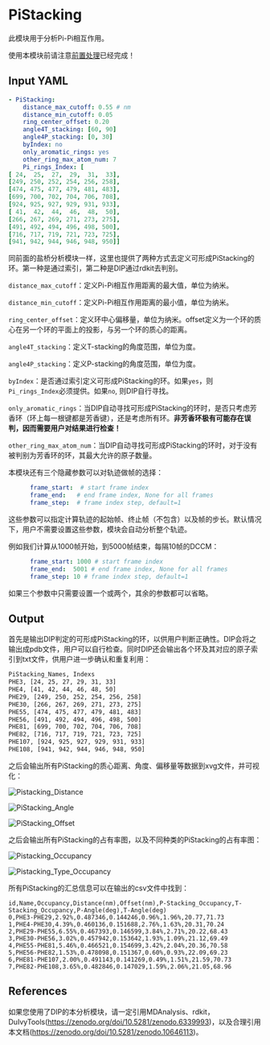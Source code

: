 # PiStacking

此模块用于分析Pi-Pi相互作用。

使用本模块前请注意[前置处理](https://duivyprocedures-docs.readthedocs.io/en/latest/Framework.html#id7)已经完成！

## Input YAML

```yaml
- PiStacking:
    distance_max_cutoff: 0.55 # nm
    distance_min_cutoff: 0.05
    ring_center_offset: 0.20
    angle4T_stacking: [60, 90]
    angle4P_stacking: [0, 30]
    byIndex: no
    only_aromatic_rings: yes
    other_ring_max_atom_num: 7
    Pi_rings_Index: [
[ 24,  25,  27,  29,  31,  33],
[249, 250, 252, 254, 256, 258],
[474, 475, 477, 479, 481, 483], 
[699, 700, 702, 704, 706, 708],
[924, 925, 927, 929, 931, 933],
[ 41,  42,  44,  46,  48,  50],
[266, 267, 269, 271, 273, 275],
[491, 492, 494, 496, 498, 500], 
[716, 717, 719, 721, 723, 725],
[941, 942, 944, 946, 948, 950]]
```

同前面的盐桥分析模块一样，这里也提供了两种方式去定义可形成PiStacking的环。第一种是通过索引，第二种是DIP通过rdkit去判别。

`distance_max_cutoff`：定义Pi-Pi相互作用距离的最大值，单位为纳米。

`distance_min_cutoff`：定义Pi-Pi相互作用距离的最小值，单位为纳米。

`ring_center_offset`：定义环中心偏移量，单位为纳米。offset定义为一个环的质心在另一个环的平面上的投影，与另一个环的质心的距离。

`angle4T_stacking`：定义T-stacking的角度范围，单位为度。

`angle4P_stacking`：定义P-stacking的角度范围，单位为度。

`byIndex`：是否通过索引定义可形成PiStacking的环。如果`yes`，则`Pi_rings_Index`必须提供。如果`no`, 则DIP自行寻找。

`only_aromatic_rings`：当DIP自动寻找可形成PiStacking的环时，是否只考虑芳香环（环上每一根键都是芳香键），还是考虑所有环。**非芳香环极有可能存在误判，因而需要用户对结果进行检查！**

`other_ring_max_atom_num`：当DIP自动寻找可形成PiStacking的环时，对于没有被判别为芳香环的环，其最大允许的原子数量。

本模块还有三个隐藏参数可以对轨迹做帧的选择：

```yaml
      frame_start:  # start frame index
      frame_end:   # end frame index, None for all frames
      frame_step:  # frame index step, default=1
```

这些参数可以指定计算轨迹的起始帧、终止帧（不包含）以及帧的步长。默认情况下，用户不需要设置这些参数，模块会自动分析整个轨迹。

例如我们计算从1000帧开始，到5000帧结束，每隔10帧的DCCM：

```yaml
      frame_start: 1000 # start frame index
      frame_end:  5001 # end frame index, None for all frames
      frame_step: 10 # frame index step, default=1
```

如果三个参数中只需要设置一个或两个，其余的参数都可以省略。

## Output

首先是输出DIP判定的可形成PiStacking的环，以供用户判断正确性。DIP会将之输出成pdb文件，用户可以自行检查。同时DIP还会输出各个环及其对应的原子索引到txt文件，供用户进一步确认和重复利用：

```txt
PiStacking_Names, Indexs
PHE3, [24, 25, 27, 29, 31, 33]
PHE4, [41, 42, 44, 46, 48, 50]
PHE29, [249, 250, 252, 254, 256, 258]
PHE30, [266, 267, 269, 271, 273, 275]
PHE55, [474, 475, 477, 479, 481, 483]
PHE56, [491, 492, 494, 496, 498, 500]
PHE81, [699, 700, 702, 704, 706, 708]
PHE82, [716, 717, 719, 721, 723, 725]
PHE107, [924, 925, 927, 929, 931, 933]
PHE108, [941, 942, 944, 946, 948, 950]
```

之后会输出所有PiStacking的质心距离、角度、偏移量等数据到xvg文件，并可视化：

![Pistacking_Distance](static/PiStacking_Distances.png)

![PiStacking_Angle](static/PiStacking_Angles.png)

![PiStacking_Offset](static/PiStacking_Offsets.png)

之后会输出所有PiStacking的占有率图，以及不同种类的PiStacking的占有率图：

![Pistacking_Occupancy](static/PiStacking_Existence_Map.png)

![Pistacking_Type_Occupancy](static/PiStacking_Type_Map.png)

所有PiStacking的汇总信息可以在输出的csv文件中找到：

```csv
id,Name,Occupancy,Distance(nm),Offset(nm),P-Stacking_Occupancy,T-Stacking_Occupancy,P-Angle(deg),T-Angle(deg)
0,PHE3-PHE29,2.92%,0.487346,0.144246,0.96%,1.96%,20.77,71.73
1,PHE4-PHE30,4.39%,0.460136,0.151688,2.76%,1.63%,20.31,70.24
2,PHE29-PHE55,6.55%,0.467393,0.146599,3.84%,2.71%,20.22,68.43
3,PHE30-PHE56,3.02%,0.457942,0.153642,1.93%,1.09%,21.12,69.49
4,PHE55-PHE81,5.46%,0.466521,0.154699,3.42%,2.04%,20.36,70.58
5,PHE56-PHE82,1.53%,0.478098,0.151367,0.60%,0.93%,22.09,69.23
6,PHE81-PHE107,2.00%,0.491143,0.141269,0.49%,1.51%,21.59,70.73
7,PHE82-PHE108,3.65%,0.482846,0.147029,1.59%,2.06%,21.05,68.96
```


## References

如果您使用了DIP的本分析模块，请一定引用MDAnalysis、rdkit，DuIvyTools(https://zenodo.org/doi/10.5281/zenodo.6339993)，以及合理引用本文档(https://zenodo.org/doi/10.5281/zenodo.10646113)。